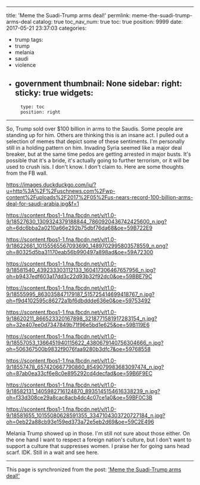 
---
title: 'Meme the Suadi-Trump arms deal!'
permlink: meme-the-suadi-trump-arms-deal
catalog: true
toc_nav_num: true
toc: true
position: 9999
date: 2017-05-21 23:37:03
categories:
- trump
tags:
- trump
- melania
- saudi
- violence
- government
thumbnail: None
sidebar:
    right:
        sticky: true
widgets:
    -
        type: toc
        position: right
---


So, Trump sold over $100 billion in arms to the Saudis.  Some people are standing up for him.  Others are thinking this is an insane act.  I pulled out a selection of memes that depict some of these sentiments.  I'm personally still in a holding pattern on him.  Invading Syria seemed like a major deal breaker, but at the same time pedos are getting arrested in major busts.  It's possible that it's a bride, it's actually going to further terrorism, or it will be used to crush isis.  I don't know.  I don't claim to.  Here are some thoughts from the FB wall.

https://images.duckduckgo.com/iu/?u=http%3A%2F%2Fuschnews.com%2Fwp-content%2Fuploads%2F2017%2F05%2Fus-nears-record-100-billion-arms-deal-for-saudi-arabia.jpg&f=1

https://scontent.fbos1-1.fna.fbcdn.net/v/t1.0-9/18527630_1309324379188844_7860920436742425600_n.jpg?oh=6dc6bba2a0210a66e292b75dbf76da68&oe=59B722E9

https://scontent.fbos1-1.fna.fbcdn.net/v/t1.0-9/18622661_10155565567093690_1489702995803578559_n.png?oh=80325d5ba31170eab56b990497a898ad&oe=59A72300

https://scontent.fbos1-1.fna.fbcdn.net/v/t1.0-9/18581540_439233303112133_160417306467657956_n.jpg?oh=b9437edf603a17dd3c22d93b32f92dc0&oe=59BBE79C

https://scontent.fbos1-1.fna.fbcdn.net/v/t1.0-9/18555995_863035847179187_515725414699418767_n.jpg?oh=f9d4102595c86272a1bf6dbddde636e0&oe=59753492

https://scontent.fbos1-1.fna.fbcdn.net/v/t1.0-9/18620211_866523320167898_3218771581917283154_n.jpg?oh=32e407ee0d7347849b71f96e5bd1e625&oe=59B119E6

https://scontent.fbos1-1.fna.fbcdn.net/v/t1.0-9/18557053_1366451940115622_4380679140756304666_n.jpg?oh=506367500b9832f9076faa9280b3dfc7&oe=59768558

https://scontent.fbos1-1.fna.fbcdn.net/v/t1.0-9/18557478_657420667790860_8549079983683097474_n.jpg?oh=87ab0ea33cf6e8c0e895292cd4decfad&oe=59B6F9EC

https://scontent.fbos1-1.fna.fbcdn.net/v/t1.0-9/18582131_1405982716124870_8935145154616338239_n.jpg?oh=f33d308ce29a8cac8acb4dc4c07ce1a0&oe=59BF0C3B

https://scontent.fbos1-1.fna.fbcdn.net/v/t1.0-9/18581655_10155080628591355_3347104303720727184_n.jpg?oh=0eb22a88cb93e159ed373a72e5eb2d69&oe=59C2E496

Melania Trump showed up in those.  I'm still not sure about those either.  On the one hand I want to respect a foreign nation's culture, but I don't want to support a culture that suppresses women.  I praise her for going sans head scarf.  IDK.  Still in a wait and see here.

- - -

This page is synchronized from the post: ['Meme the Suadi-Trump arms deal!'](https://steemit.com/@aggroed/meme-the-suadi-trump-arms-deal)
